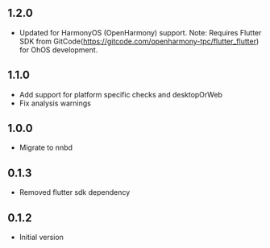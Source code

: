 ## 1.2.0

- Updated for HarmonyOS (OpenHarmony) support. Note: Requires Flutter SDK from GitCode(https://gitcode.com/openharmony-tpc/flutter_flutter) for OhOS development.

## 1.1.0

- Add support for platform specific checks and desktopOrWeb
- Fix analysis warnings

## 1.0.0

- Migrate to nnbd

## 0.1.3

- Removed flutter sdk dependency

## 0.1.2

- Initial version
